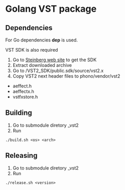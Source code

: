 # Golang VST package

## Dependencies 
For Go dependencies **dep** is used.

VST SDK is also required
1. Go to [Steinberg web site](https://www.steinberg.net/en/company/developers.html) to get the SDK
2. Extract downloaded archive
3. Go to /VST2_SDK/public.sdk/source/vst2.x
4. Copy VST2 next header files to phono/vendor/vst2
* aeffect.h
* aeffectx.h
* vstfxstore.h

## Building 
1. Go to submodule diretory _vst2
2. Run 
~~~
./build.sh <os> <arch>
~~~

## Releasing 
1. Go to submodule diretory _vst2
2. Run 
~~~
./release.sh <version>
~~~